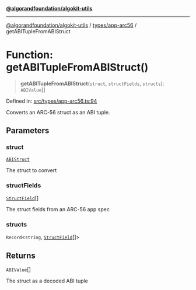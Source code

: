 [**@algorandfoundation/algokit-utils**](../../../README.md)

***

[@algorandfoundation/algokit-utils](../../../README.md) / [types/app-arc56](../README.md) / getABITupleFromABIStruct

# Function: getABITupleFromABIStruct()

> **getABITupleFromABIStruct**(`struct`, `structFields`, `structs`): `ABIValue`[]

Defined in: [src/types/app-arc56.ts:94](https://github.com/algorandfoundation/algokit-utils-ts/blob/main/src/types/app-arc56.ts#L94)

Converts an ARC-56 struct as an ABI tuple.

## Parameters

### struct

[`ABIStruct`](../type-aliases/ABIStruct.md)

The struct to convert

### structFields

[`StructField`](../interfaces/StructField.md)[]

The struct fields from an ARC-56 app spec

### structs

`Record`\<`string`, [`StructField`](../interfaces/StructField.md)[]\>

## Returns

`ABIValue`[]

The struct as a decoded ABI tuple
